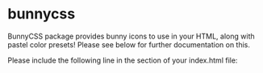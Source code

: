 # bunnycss
BunnyCSS package provides bunny icons to use in your HTML, along with pastel color presets!
Please see below for further documentation on this.

Please include the following line in the <head> section of your index.html file:
<link rel="stylesheet" href="node_modules/bunnycss/styles/style.css">
